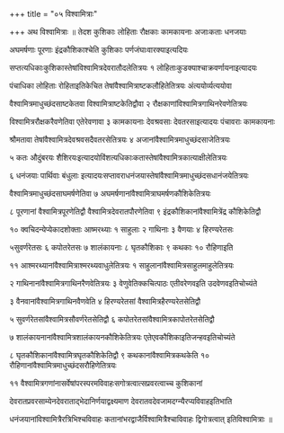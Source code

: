 +++
title = "०५ विश्वामित्राः"

+++
अथ विश्वामित्राः ॥ तेदश कुशिकाः लोहिताः रौक्षकाः कामकायनाः अजाःकताः धनजयाः

अघमर्षणाः पूरणाः इंद्रकौशिकाश्चेति कुशिकाः पर्णजंघाःवारक्याइत्यदियः

सप्तत्यधिकाःकुशिकास्तेषांविश्वामित्रदेवरातौदलेतित्रयः १ लोहिताःकुडक्याश्चाक्रवर्णायनाइत्यादयः

पंचाधिका लोहिताः रोहिताइतिकेचित तेषांवैश्वामित्राष्टकलौहितेतित्रयः अंत्ययोर्व्यत्ययोवा

वैश्वामित्रमाधुच्छंदसाष्टकेतवा विश्वामित्राष्टकेतिद्वौवा २ रौक्षकाणांविश्वामित्रगाथिनरेवणेतित्रयः

विश्वामित्ररौक्षकरैवणेतिवा एतेरेवणावा ३ कामकायनाः देवश्रवसाः देवतरसाइत्यादयः पंचावराः कामकायनाः

श्रौमतावा तेषांवैश्वामित्रदेवश्रवसदैवतरसेतित्रयः ४ अजानांवैश्वामित्रमाधुच्छंदसाजेतित्रयः

५ कतः औदुंबरयः शैशिरयःइत्यादयोविंशत्यधिकाःकतास्तेषांवैश्वामित्रकात्याक्षीलेतित्रयः

६ धनंजयाः पार्थिवाः बंधुलाः इत्यादयःसप्तावराधनंजयास्तेषांवैश्वामित्रमाधुच्छंदसधानंजयेतित्रयः

वैश्वामित्रमाधुच्छंदसाघमर्षणेतिवा ७ अघमर्षणानांवैश्वामित्राघमर्षणकौशिकेतित्रयः

८ पूरणानां वैश्वामित्रपूरणेतिद्वौ वैश्वामित्रदेवरातपौरणेतिवा ९ इंद्रकौशिकानांवैश्वामित्रेंद्र कौशिकेतिद्वौ

१० क्वचिदन्येप्येकादशोक्ताः आष्मरथ्याः १ साहुलाः २ गाथिनाः ३ वैणयाः ४ हिरण्यरेतसः

५सुवर्णरेतसः ६ कपोतरेतसः ७ शालंकायनाः ८ घृतकौशिकाः ९ कथकाः १० रौहिणाइति

११ आश्मरथ्यानांवैश्वामित्राश्मरथ्यवाधुलेतित्रयः १ साहुलानांवैश्वामित्रसाहुलमाहुलेतित्रयः

२ गाथिनानांवैश्वामित्रगाथिनरैणवेतित्रयः ३ वेणुवेतिक्कचित्पाठः एतीवरेणवइति उदवेणवइतिचोच्यंते

३ वैनवानांवैश्वामित्रगाथिनवैणवेति ४ हिरण्यरेतसां वैश्वामित्रहैरण्यरेतसेतिद्वौ

५ सुवर्णरेतसांवैश्वामित्रसौवर्णरेतसेतिद्वौ ६ कपोतरेतसांवैश्वामित्रकापोतरेतसेतिद्वौ

७ शालंकायनानांवैश्वामित्रशालंकायनकौशिकेतित्रयः एतेएवकौशिकाइतिजन्हवइतिचोच्यंते

८ घृतकौशिकानांवैश्वामित्रघृतकौशिकेतिद्वौ ९ कथकानांवैश्वामित्रकथकेति १० रौहिणानांवैश्वामित्रमाधुच्छंदसरौहिणेतित्रयः

११ वैश्वामित्रगणांनासर्वेषांपरस्परमविवाहःसगोत्रत्वात्सप्रवरत्वाच्च कुशिकानां

देवरातप्रवरसाम्येनदेवराताद्भेदानिर्णयाद्वक्ष्यमाण देवरातवदेवजामदग्न्यैरप्यविवाहइतिभाति

धनंजयानांविश्वामित्रैरत्रिभिश्चविवाहः कतानांभरद्वाजैर्विश्वामित्रैश्चाविवाहः द्विगोत्रत्वात् इतिविश्वामित्राः ॥
